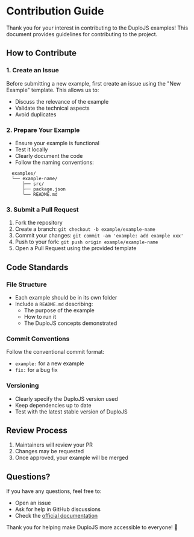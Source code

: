 # Contribution Guide

Thank you for your interest in contributing to the DuploJS examples! This document provides guidelines for contributing to the project.

## How to Contribute

### 1. Create an Issue

Before submitting a new example, first create an issue using the "New Example" template. This allows us to:

- Discuss the relevance of the example  
- Validate the technical aspects  
- Avoid duplicates  

### 2. Prepare Your Example

- Ensure your example is functional  
- Test it locally  
- Clearly document the code  
- Follow the naming conventions:  

```
  examples/
  └── example-name/
      ├── src/
      ├── package.json
      └── README.md
```

### 3. Submit a Pull Request

1. Fork the repository  
2. Create a branch: `git checkout -b example/example-name`  
3. Commit your changes: `git commit -am 'example: add example xxx'`  
4. Push to your fork: `git push origin example/example-name`  
5. Open a Pull Request using the provided template  

## Code Standards

### File Structure

- Each example should be in its own folder  
- Include a `README.md` describing:  
  - The purpose of the example  
  - How to run it  
  - The DuploJS concepts demonstrated  

### Commit Conventions

Follow the conventional commit format:

- `example:` for a new example  
- `fix:` for a bug fix

### Versioning

- Clearly specify the DuploJS version used  
- Keep dependencies up to date  
- Test with the latest stable version of DuploJS  

## Review Process

1. Maintainers will review your PR  
2. Changes may be requested  
3. Once approved, your example will be merged  

## Questions?

If you have any questions, feel free to:

- Open an issue  
- Ask for help in GitHub discussions  
- Check the [official documentation](https://docs.duplojs.dev/en/latest/)  

Thank you for helping make DuploJS more accessible to everyone! 🎉  

